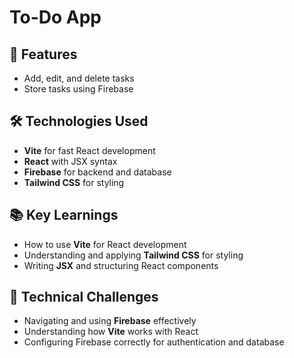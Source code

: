 # To-Do App  

## 🚀 Features  
- Add, edit, and delete tasks  
- Store tasks using Firebase  

## 🛠️ Technologies Used  
- **Vite** for fast React development  
- **React** with JSX syntax  
- **Firebase** for backend and database  
- **Tailwind CSS** for styling  

## 📚 Key Learnings  
- How to use **Vite** for React development  
- Understanding and applying **Tailwind CSS** for styling  
- Writing **JSX** and structuring React components  

## 🔧 Technical Challenges  
- Navigating and using **Firebase** effectively  
- Understanding how **Vite** works with React  
- Configuring Firebase correctly for authentication and database  
